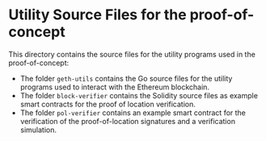 # Utility Source Files for the proof-of-concept

This directory contains the source files for the utility programs used in the proof-of-concept:

* The folder `geth-utils` contains the Go source files for the utility programs used to interact with the Ethereum blockchain.
* The folder `block-verifier` contains the Solidity source files as example smart contracts for the proof of location verification.
* The folder `pol-verifier` contains an example smart contract for the verification of the proof-of-location signatures and a verification simulation.